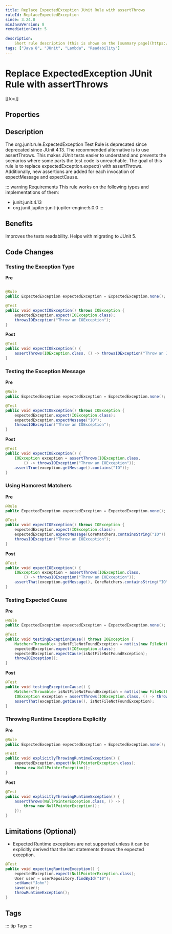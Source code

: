 ```yaml
---
title: Replace ExpectedException JUnit Rule with assertThrows
ruleId: ReplaceExpectedException
since: 3.24.0
minJavaVersion: 8
remediationCost: 5
    
description:
    Short rule description (this is shown on the [summary page](https://jsparrow.github.io/rules/#summary)).
tags: ["Java 8", "JUnit", "Lambda", "Readability"]
---
```


# Replace ExpectedException JUnit Rule with assertThrows

[[toc]]

## Properties

<RuleProperties />

## Description

The org.junit.rule.ExpectedException Test Rule is deprecated since deprecated since JUnit 4.13. 
The recommended alternative is to use assertThrows. 
This makes JUnit tests easier to understand and prevents the scenarios where some parts the test code is unreachable. 
The goal of this rule is to replace expectedException.expect() with assertThrows. 
Additionally, new assertions are added for each invocation of expectMessage and expectCause.

::: warning Requirements
This rule works on the following types and implementations of them:
* junit:junit:4.13
* org.junit.jupiter:junit-jupiter-engine:5.0.0
:::

## Benefits
Improves the tests readability. Helps with migrating to JUnit 5. 

## Code Changes

### Testing the Exception Type

__Pre__
```java

@Rule
public ExpectedException expectedException = ExpectedException.none();

@Test
public void expectIOException() throws IOException {
    expectedException.expect(IOException.class);
    throwsIOException("Throw an IOException");
}
```

__Post__
```java
@Test
public void expectIOException() {
    assertThrows(IOException.class, () -> throwsIOException("Throw an IOException"));
}
```

### Testing the Exception Message

__Pre__
```java
@Rule
public ExpectedException expectedException = ExpectedException.none();

@Test
public void expectIOException() throws IOException {
    expectedException.expect(IOException.class);
    expectedException.expectMessage("IO");
    throwsIOException("Throw an IOException");
}
```

__Post__
```java
@Test
public void expectIOException() {
    IOException exception = assertThrows(IOException.class, 
        () -> throwsIOException("Throw an IOException"));
    assertTrue(exception.getMessage().contains("IO"));
}
```

### Using Hamcrest Matchers

__Pre__
```java
@Rule
public ExpectedException expectedException = ExpectedException.none();

@Test
public void expectIOException() throws IOException {
    expectedException.expect(IOException.class);
    expectedException.expectMessage(CoreMatchers.containsString("IO"));
    throwsIOException("Throw an IOException");
}
```

__Post__
```java
@Test
public void expectIOException() {
    IOException exception = assertThrows(IOException.class, 
        () -> throwsIOException("Throw an IOException"));
    assertThat(exception.getMessage(), CoreMatchers.containsString("IO"));
}
```

### Testing Expected Cause

__Pre__
```java
@Rule
public ExpectedException expectedException = ExpectedException.none();

@Test
public void testingExceptionCause() throws IOException {
    Matcher<Throwable> isNotFileNotFoundException = not(is(new FileNotFoundException()));
    expectedException.expect(IOException.class);
    expectedException.expectCause(isNotFileNotFoundException);
    throwIOException();
}
```

__Post__
```java
@Test
public void testingExceptionCause() {
    Matcher<Throwable> isNotFileNotFoundException = not(is(new FileNotFoundException()));
    IOException exception = assertThrows(IOException.class, () -> throwIOException());
    assertThat(exception.getCause(), isNotFileNotFoundException);
}
```

### Throwing Runtime Exceptions Explicitly
__Pre__
```java
@Rule
public ExpectedException expectedException = ExpectedException.none();

@Test
public void explicitlyThrowingRuntimeException() {
    expectedException.expect(NullPointerException.class);
    throw new NullPointerException();
}
```

__Post__
```java
@Test
public void explicitlyThrowingRuntimeException() {
    assertThrows(NullPointerException.class, () -> {
        throw new NullPointerException();
    });
}
```

## Limitations (Optional)

* Expected Runtime exceptions are not supported unless it can be explicitly derived that the last statements throws the expected exception. 

```java
@Test
public void expectingRuntimeException() {
    expectedException.expect(NullPointerException.class);
    User user = userRepository.findById("10");
    setName("John")
    save(user);
    throwRuntimeException();
}
```

<VersionNotice />

## Tags

::: tip Tags
<TagLinks />
:::